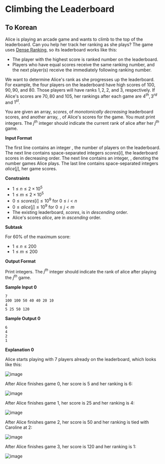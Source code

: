 # Climbing the Leaderboard

## To Korean



Alice is playing an arcade game and wants to climb to the top of the leaderboard. Can you help her track her ranking as she plays? The game uses [Dense Ranking](https://en.wikipedia.org/wiki/Ranking#Dense_ranking_.28.221223.22_ranking.29), so its leaderboard works like this:

- The player with the highest score is ranked number  on the leaderboard.
- Players who have equal scores receive the same ranking number, and the next player(s) receive the immediately following ranking number.

We want to determine Alice's rank as she progresses up the leaderboard. For example, the four players on the leaderboard have high scores of $100, 90, 90,$ and $80$. Those players will have ranks $1, 2, 2,$ and $3$, respectively. If Alice's scores are $70, 80$  and $105$, her rankings after each game are $4^{th}, 3^{rd}$  and $1^{st}$.

You are given an array, $scores$, of *monotonically decreasing* leaderboard scores, and another array, , of Alice's scores for the game. You must print  integers. The $j^{th}$ integer should indicate the current rank of alice after her $j^{th}$ game.

**Input Format**

The first line contains an integer , the number of players on the leaderboard. 
The next line contains  space-separated integers $scores[i]$, the leaderboard scores in decreasing order. 
The next line contains an integer, , denoting the number games Alice plays. 
The last line contains  space-separated integers $alice[j]$, her game scores.

**Constraints**

- $1\leq n \leq 2 \times 10^5$
- $1\leq m \leq 2 \times 10^5$
- $0\leq scores[i]\leq 10^9$ for $0\leq i <n$
- $0\leq alice[j]\leq10^9$ for $0\leq j <m$
- The existing leaderboard, $scores$, is in *descending* order.
- Alice's scores $alice$, are in *ascending* order.

**Subtask**

For $60\%$ of the maximum score:

- $1\leq n \leq 200$
- $1\leq m \leq200$

**Output Format**

Print  integers. The $j^{th}$ integer should indicate the rank of alice after playing the $j^{th}$ game.

**Sample Input 0**

```
7
100 100 50 40 40 20 10
4
5 25 50 120
```

**Sample Output 0**

```
6
4
2
1
```

**Explanation 0**

Alice starts playing with 7 players already on the leaderboard, which looks like this:

![image](https://s3.amazonaws.com/hr-challenge-images/0/1481263702-9b5e9abd56-climbingrank.png)

After Alice finishes game 0, her score is 5 and her ranking is 6:

![image](https://s3.amazonaws.com/hr-challenge-images/0/1481263847-2443e11cea-climbingrank1.png)

After Alice finishes game 1, her score is 25 and her ranking is 4:

![image](https://s3.amazonaws.com/hr-challenge-images/0/1481264155-cb76495070-climbingrank3.png)

After Alice finishes game 2, her score is 50 and her ranking is tied with Caroline at 2:

![image](https://s3.amazonaws.com/hr-challenge-images/0/1481264229-a216b3a974-climbingrank4.png)

After Alice finishes game 3, her score is 120 and her ranking is 1:

![image](https://s3.amazonaws.com/hr-challenge-images/0/1481264323-30f93fa8de-climbingrank5.png)